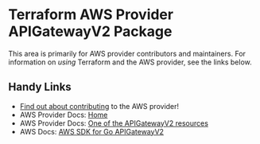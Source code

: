 # Terraform AWS Provider APIGatewayV2 Package

This area is primarily for AWS provider contributors and maintainers. For information on _using_ Terraform and the AWS provider, see the links below.


## Handy Links
* [Find out about contributing](../../../docs/contributing) to the AWS provider!
* AWS Provider Docs: [Home](https://registry.terraform.io/providers/hashicorp/aws/latest/docs)
* AWS Provider Docs: [One of the APIGatewayV2 resources](https://registry.terraform.io/providers/hashicorp/aws/latest/docs/resources/apigatewayv2_api)
* AWS Docs: [AWS SDK for Go APIGatewayV2](https://docs.aws.amazon.com/sdk-for-go/api/service/apigatewayv2/)
